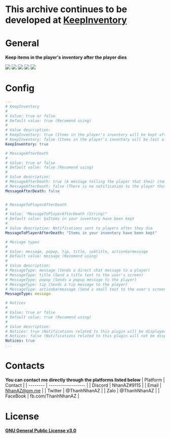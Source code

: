 # This archive continues to be developed at [KeepInventory](https://github.com/nhanaz-pm-pl/KeepInventory)

# General
**Keep items in the player's inventory after the player dies**

[![](https://poggit.pmmp.io/ci.shield/nhanaz-pm-pl/KeepItems/KeepItems)](https://poggit.pmmp.io/ci/nhanaz-pm-pl/KeepItems/KeepItems)
[![](https://poggit.pmmp.io/shield.state/KeepItems)](https://poggit.pmmp.io/p/KeepItems)
[![](https://poggit.pmmp.io/shield.api/KeepItems)](https://poggit.pmmp.io/p/KeepItems)
[![](https://poggit.pmmp.io/shield.dl.total/KeepItems)](https://poggit.pmmp.io/p/KeepItems)
[![](https://poggit.pmmp.io/shield.dl/KeepItems)](https://poggit.pmmp.io/p/KeepItems)

# Config
```yaml
---
# KeepInventory
#
# Value: true or false
# Default value: true (Recomend using)
#
# Value description:
# KeepInventory: true (Items in the player's inventory will be kept after the they die)
# KeepInventory: false (Items in the player's inventory will be lost after the they die)
KeepInventory: true

# MessageAfterDeath
#
# Value: true or false
# Default value: false (Recomend using)
#
# Value description:
# MessageAfterDeath: true (A message telling the player that their items are kept after they die)
# MessageAfterDeath: false (There is no notification to the player that their items are kept after they die)
MessageAfterDeath: false


# MessageToPlayerAfterDeath
#
# Value: "MessageToPlayerAfterDeath (String)"
# Default value: §aItems in your inventory have been kept
#
# Value description: Notifications sent to players after they die
MessageToPlayerAfterDeath: "Items in your inventory have been kept"

# Message types
#
# Value: message, popup, tip, title, subtitle, actionbarmessage
# Default value: message (Recomend using)
#
# Value description:
# MessageType: message (Sends a direct chat message to a player)
# MessageType: title (Send a title text to the user's screen)
# MessageType: popup (Sends a popup message to the player)
# MessageType: tip (Sends a tip message to the player)
# MessageType: actionbarmessage (Send a small text to the user's screen.)
MessageType: message

# Notices
#
# Value: true or false
# Default value: true (Recomend using)
#
# Value description:
# Notices: true (Notifications related to this plugin will be displayed on the console)
# Notices: false (Notifications related to this plugin will not be displayed on the console)
Notices: true
...

```

# Contacts
**You can contact me directly through the platforms listed below**
| Platform | Contact            |
| -------- | ------------------ |
| Discord  | NhanAZ#9115        |
| Email    | NhanAZ@pm.me       |
| Twitter  | @ThanhNhanAZ       |
| Zalo     | @ThanhNhanAZ       |
| FaceBook | fb.com/ThanhNhanAZ |


# License
[**GNU General Public License v3.0**](https://www.gnu.org/licenses/gpl-3.0.html)
